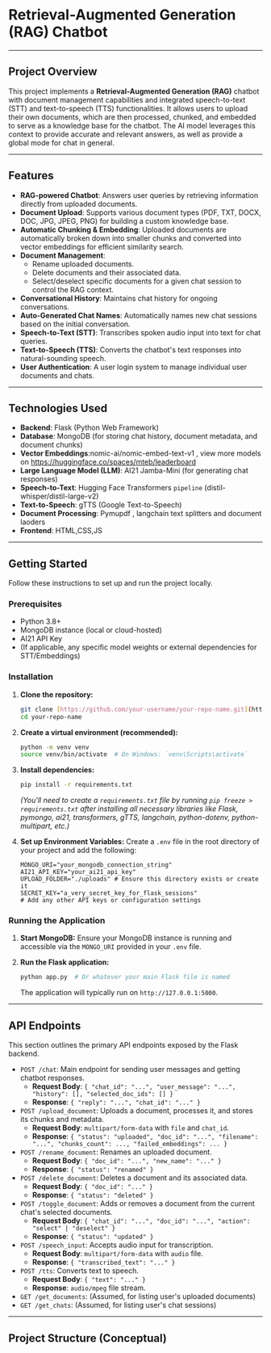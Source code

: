 # Retrieval-Augmented Generation (RAG) Chatbot

---

## Project Overview

This project implements a **Retrieval-Augmented Generation (RAG)** chatbot with document management capabilities and integrated speech-to-text (STT) and text-to-speech (TTS) functionalities. It allows users to upload their own documents, which are then processed, chunked, and embedded to serve as a knowledge base for the chatbot. The AI model leverages this context to provide accurate and relevant answers, as well as provide a global mode for chat in general.

---

## Features

* **RAG-powered Chatbot**: Answers user queries by retrieving information directly from uploaded documents.
* **Document Upload**: Supports various document types (PDF, TXT, DOCX, DOC, JPG, JPEG, PNG) for building a custom knowledge base.
* **Automatic Chunking & Embedding**: Uploaded documents are automatically broken down into smaller chunks and converted into vector embeddings for efficient similarity search.
* **Document Management**:
    * Rename uploaded documents.
    * Delete documents and their associated data.
    * Select/deselect specific documents for a given chat session to control the RAG context.
* **Conversational History**: Maintains chat history for ongoing conversations.
* **Auto-Generated Chat Names**: Automatically names new chat sessions based on the initial conversation.
* **Speech-to-Text (STT)**: Transcribes spoken audio input into text for chat queries.
* **Text-to-Speech (TTS)**: Converts the chatbot's text responses into natural-sounding speech.
* **User Authentication**: A user login system to manage individual user documents and chats.

---

## Technologies Used

* **Backend**: Flask (Python Web Framework)
* **Database**: MongoDB (for storing chat history, document metadata, and document chunks)
* **Vector Embeddings**:nomic-ai/nomic-embed-text-v1 , view more models on https://huggingface.co/spaces/mteb/leaderboard
* **Large Language Model (LLM)**: AI21 Jamba-Mini (for generating chat responses)
* **Speech-to-Text**: Hugging Face Transformers `pipeline` (distil-whisper/distil-large-v2)
* **Text-to-Speech**: gTTS (Google Text-to-Speech)
* **Document Processing**: Pymupdf , langchain text splitters and document laoders
* **Frontend**: HTML,CSS,JS

---

## Getting Started

Follow these instructions to set up and run the project locally.

### Prerequisites

* Python 3.8+
* MongoDB instance (local or cloud-hosted)
* AI21 API Key
* (If applicable, any specific model weights or external dependencies for STT/Embeddings)

### Installation

1.  **Clone the repository:**
    ```bash
    git clone [https://github.com/your-username/your-repo-name.git](https://github.com/your-username/your-repo-name.git)
    cd your-repo-name
    ```

2.  **Create a virtual environment (recommended):**
    ```bash
    python -m venv venv
    source venv/bin/activate  # On Windows: `venv\Scripts\activate`
    ```

3.  **Install dependencies:**
    ```bash
    pip install -r requirements.txt
    ```
    *(You'll need to create a `requirements.txt` file by running `pip freeze > requirements.txt` after installing all necessary libraries like Flask, pymongo, ai21, transformers, gTTS, langchain, python-dotenv, python-multipart, etc.)*

4.  **Set up Environment Variables:**
    Create a `.env` file in the root directory of your project and add the following:
    ```
    MONGO_URI="your_mongodb_connection_string"
    AI21_API_KEY="your_ai21_api_key"
    UPLOAD_FOLDER="./uploads" # Ensure this directory exists or create it
    SECRET_KEY="a_very_secret_key_for_flask_sessions"
    # Add any other API keys or configuration settings
    ```

### Running the Application

1.  **Start MongoDB:**
    Ensure your MongoDB instance is running and accessible via the `MONGO_URI` provided in your `.env` file.

2.  **Run the Flask application:**
    ```bash
    python app.py  # Or whatever your main Flask file is named
    ```
    The application will typically run on `http://127.0.0.1:5000`.

---

## API Endpoints

This section outlines the primary API endpoints exposed by the Flask backend.

* `POST /chat`: Main endpoint for sending user messages and getting chatbot responses.
    * **Request Body**: `{ "chat_id": "...", "user_message": "...", "history": [], "selected_doc_ids": [] }`
    * **Response**: `{ "reply": "...", "chat_id": "..." }`
* `POST /upload_document`: Uploads a document, processes it, and stores its chunks and metadata.
    * **Request Body**: `multipart/form-data` with `file` and `chat_id`.
    * **Response**: `{ "status": "uploaded", "doc_id": "...", "filename": "...", "chunks_count": ..., "failed_embeddings": ... }`
* `POST /rename_document`: Renames an uploaded document.
    * **Request Body**: `{ "doc_id": "...", "new_name": "..." }`
    * **Response**: `{ "status": "renamed" }`
* `POST /delete_document`: Deletes a document and its associated data.
    * **Request Body**: `{ "doc_id": "..." }`
    * **Response**: `{ "status": "deleted" }`
* `POST /toggle_document`: Adds or removes a document from the current chat's selected documents.
    * **Request Body**: `{ "chat_id": "...", "doc_id": "...", "action": "select" | "deselect" }`
    * **Response**: `{ "status": "updated" }`
* `POST /speech_input`: Accepts audio input for transcription.
    * **Request Body**: `multipart/form-data` with `audio` file.
    * **Response**: `{ "transcribed_text": "..." }`
* `POST /tts`: Converts text to speech.
    * **Request Body**: `{ "text": "..." }`
    * **Response**: `audio/mpeg` file stream.
* `GET /get_documents`: (Assumed, for listing user's uploaded documents)
* `GET /get_chats`: (Assumed, for listing user's chat sessions)

---

## Project Structure (Conceptual)
